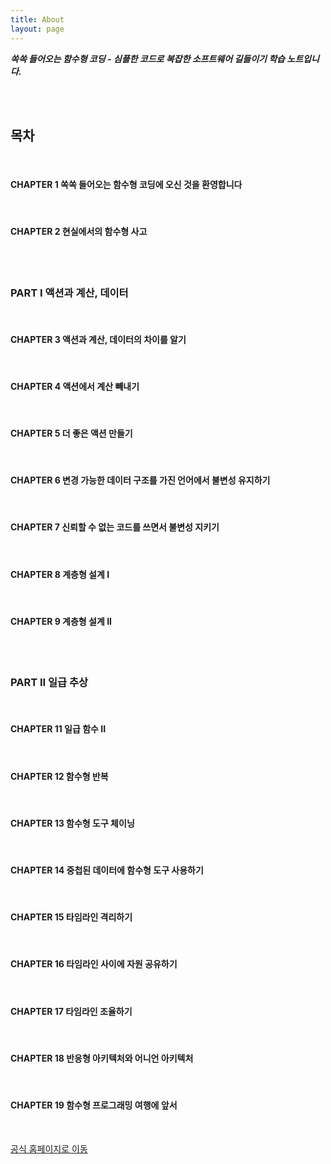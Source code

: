 ```yaml
---
title: About
layout: page
---
```

___쏙쏙 들어오는 함수형 코딩 - 심플한 코드로 복잡한 소프트웨어 길들이기 학습 노트입니다.___


<br>

<br>

## 목차

<br>

#### CHAPTER 1 쏙쏙 들어오는 함수형 코딩에 오신 것을 환영합니다

<br>

#### CHAPTER 2 현실에서의 함수형 사고

<br>
<br>

### PART I 액션과 계산, 데이터

<br>

#### CHAPTER 3 액션과 계산, 데이터의 차이를 알기

<br>

#### CHAPTER 4 액션에서 계산 빼내기

<br>

#### CHAPTER 5 더 좋은 액션 만들기

<br>

#### CHAPTER 6 변경 가능한 데이터 구조를 가진 언어에서 불변성 유지하기

<br>

#### CHAPTER 7 신뢰할 수 없는 코드를 쓰면서 불변성 지키기

<br>

#### CHAPTER 8 계층형 설계 I

<br>

#### CHAPTER 9 계층형 설계 II

<br>
<br>

### PART II 일급 추상

<br>

#### CHAPTER 11 일급 함수 II

<br>

#### CHAPTER 12 함수형 반복

<br>

#### CHAPTER 13 함수형 도구 체이닝

<br>

#### CHAPTER 14 중첩된 데이터에 함수형 도구 사용하기

<br>

#### CHAPTER 15 타임라인 격리하기

<br>

#### CHAPTER 16 타임라인 사이에 자원 공유하기

<br>

#### CHAPTER 17 타임라인 조율하기

<br>

#### CHAPTER 18 반응형 아키텍처와 어니언 아키텍처

<br>

#### CHAPTER 19 함수형 프로그래밍 여행에 앞서

<br>

[공식 홈페이지로 이동][official-site]


[official-site]: https://grokkingsimplicity.com/
